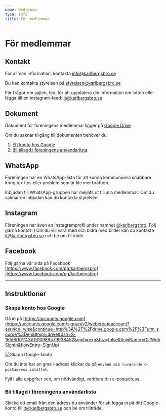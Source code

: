 ```yaml
---
name: Medlemmar
type: Info
title: För medlemmar
---
```


# För medlemmar

## Kontakt

För allmän information, kontakta [info@karlbergsbro.se](mailto:info@karlbergsbro.se)

Du kan kontakta styrelsen på [styrelsen@karlbergsbro.se](mailto:styrelsen@karlbergsbro.se)

För frågor om sajten, tex. för att uppdatera din information om lotten eller lägga till en instagram-feed: [it@karlbergsbro.se](mailto:it@karlbergsbro.se)

## Dokument

Dokument för föreningens medlemmar ligger på [Google Drive](https://drive.google.com/drive/folders/1IBlqYulIPX2LnlS6sPGxcx8tWgVsPb25).

Om du saknar tillgång till dokumenten behöver du:

1. [Ett konto hos Google](#skapa-konto-hos-google)
2. [Bli tillagd i föreningens användarlista](#bli-tillagd-i-foreningens-anvandarlista)

## WhatsApp

Föreningen har en WhatsApp-lista för att kunna kommunicera snabbare kring tex tips eller problem som är lite mer bråttom.

Inbjudan till WhatsApp-gruppen har mejlats ut till alla medlemmar. Om du saknar en inbjudan kan du kontakta styrelsen.

## Instagram

Föreningen har även en Instagramprofil under namnet [@karlbergsbro](https://instagram.com/karlbergsbro). Följ gärna kontot :) Om du vill vara med och bidra med bilder kan du kontakta [it@karlbergsbro.se](mailto:it@karlbergsbro.se) och be om tillträde.

## Facebook

Följ gärna vår sida på Facebook [https://www.facebook.com/pg/karlbergsbro](https://www.facebook.com/pg/karlbergsbro)

---

## Instruktioner

### Skapa konto hos Google

Gå in på [https://accounts.google.com](https://accounts.google.com/signup/v2/webcreateaccount?service=wise&continue=http%3A%2F%2Fdrive.google.com%2F%3Futm_source%3Den&ltmpl=drive&dsh=S-16595101%3A1610988579938452&gmb=exp&biz=false&flowName=GlifWebSignIn&flowEntry=SignUp)

![Skapa Google-konto](/google-konto.png)

Om du inte har en gmail-adress klickar du på `Använd min nuvarande e-postadress istället`.

Fyll i alla uppgifter och, om nödvändigt, verifiera din e-postadress.

### Bli tillagd i föreningens användarlista

Skicka ett email från den adress du använder för att logga in på ditt Google-konto till [it@karlbergsbro.se](mailto:it@karlbergsbro.se) och be om tillträde.

